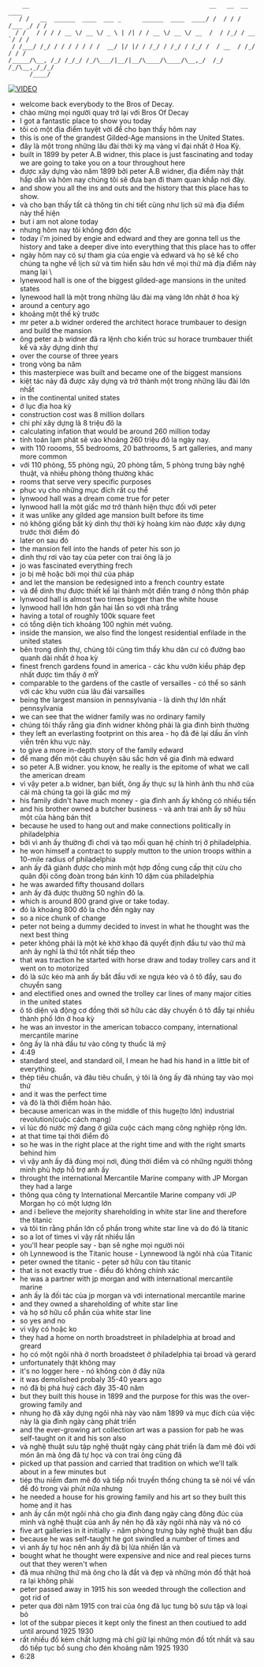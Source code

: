 ```
    __                                                   __   __  __      ____
   / /   __  ______  ____  ___ _      ______  ____  ____/ /  / / / /___ _/ / /
  / /   / / / / __ \/ __ \/ _ \ | /| / / __ \/ __ \/ __  /  / /_/ / __ `/ / / 
 / /___/ /_/ / / / / / / /  __/ |/ |/ / /_/ / /_/ / /_/ /  / __  / /_/ / / /  
/_____/\__, /_/ /_/_/ /_/\___/|__/|__/\____/\____/\__,_/  /_/ /_/\__,_/_/_/   
      /____/
```

[![VIDEO](https://img.youtube.com/vi/J4uGmONRwHA/maxresdefault.jpg)](http://www.youtube.com/watch?v=J4uGmONRwHA)

- welcome back everybody to the Bros of Decay.
- chào mừng mọi người quay trở lại với Bros Of Decay
- I got a fantastic place to show you today
- tôi có một địa điểm tuyệt vời để cho bạn thấy hôm nay
- this is one of the grandest Gilded-Age mansions in the United States.
- đây là một trong những lâu đài thời kỳ mạ vàng vĩ đại nhất ở Hoa Kỳ.
- built in 1899 by peter A.B widner, this place is just fascinating and today we are going to take you on a tour throughout here 
- được xây dựng vào năm 1899 bởi peter A.B widner, địa điểm này thật hấp dẫn và hôm nay chúng tôi sẽ đưa bạn đi tham quan khắp nơi đây.
- and show you all the ins and outs and the history that this place has to show.
- và cho bạn thấy tất cả thông tin chi tiết cũng như lịch sử mà địa điểm này thể hiện
- but i am not alone today
- nhưng hôm nay tôi không đơn độc
- today i'm joined by engie and edward and they are gonna tell us the history and take a deeper dive into everything that this place has to offer
- ngày hôm nay có sự tham gia của engie và edward và họ sẽ kể cho chúng ta nghe về lịch sử và tìm hiển sâu hơn về mọi thứ mà địa điểm này mang lại \
- lynewood hall is one of the biggest gilded-age mansions in the united states
- lynewood hall là một trong những lâu đài mạ vàng lớn nhât ở hoa kỳ
- around a century ago 
- khoảng một thế kỷ trước
- mr peter a.b widner ordered the architect horace trumbauer to design and build the mansion
- ông peter a.b widner đã ra lệnh cho kiến trúc sư horace trumbauer thiết kế và xây dựng dinh thự
- over the course of three years
- trong vòng ba năm
- this masterpiece was built and became one of the biggest mansions
- kiệt tác này đã được xây dựng và trở thành một trong những lâu đài lớn nhất
- in the continental united states
- ở lục địa hoa kỳ
- construction cost was 8 million dollars
- chi phí xây dựng là 8 triệu đô la
- calculating infation that would be around 260 million today
- tính toán lạm phát sẽ vào khoảng 260 triệu đô la ngày nay.
- with 110 roooms, 55 bedrooms, 20 bathrooms, 5 art galleries, and many more common 
- với 110 phòng, 55 phòng ngủ, 20 phòng tắm, 5 phòng trưng bày nghệ thuật, và nhiều phòng thông thường khác
- rooms that serve very specific purposes
- phục vụ cho những mục đích rất cụ thể
- lynwood hall was a dream come true for peter
- lynwood hall la một giấc mơ trở thành hiện thực đối với peter
- it was unlike any gilded age mansion built before its time
- nó không giống bất kỳ dinh thự thời kỳ hoàng kim nào được xây dựng trước thời điểm đó
- later on sau đó
- the mansion fell into the hands of peter his son jo
- dinh thự rơi vào tay của peter con trai ông là jo
- jo was fascinated everything frech 
- jo bị mê hoặc bởi mọi thứ của pháp
- and let the mansion be redesigned into a french country estate
- và để dinh thự được thiết kế lại thành một điền trang ở nông thôn pháp
- lynwood hall is almost two times bigger than the white house
- lynwood hall lớn hơn gần hai lần so với nhà trắng
- having a total of roughly 100k square feet
- có tổng diện tích khoảng 100 nghìn mét vuông.
- inside the mansion, we also find the longest residential enfilade in the united states
- bên trong dinh thự, chúng tôi cũng tìm thấy khu dân cư có đường bao quanh dài nhất ở hoa kỳ
- finest french gardens found in america - các khu vườn kiểu pháp đẹp nhất được tìm thấy ở mỸ
- comparable to the gardens of the castle of versailles - có thể so sánh với các khu vườn của lâu đài varsailles
- being the largest mansion in pennsylvania - là dinh thự lớn nhất pennsylvania
- we can see that the widner family was no ordinary family
- chúng tôi thấy rằng gia đình widner không phải là gia đình bình thường
- they left an everlasting footprint on this area - họ đã đẻ lại dấu ấn vĩnh viễn trên khu vực này.
- to give a more in-depth story of the family edward
- để mang đến một câu chuyện sâu sắc hơn về gia đình mà edward
- so peter A.B widner. you know, he really is the epitome of what we call the american dream 
- vì vậy peter a.b widner, bạn biết, ông ấy thực sự là hình ảnh thu nhở của cái mà chúng ta gọi là giấc mơ mỹ
- his family didn't have much money - gia đình anh ấy không có nhiều tiền
- and his brother owned a butcher business - và anh trai anh ấy sở hũu một của hàng bán thịt
- because he used to hang out and make connections politically in philadelphia
- bởi vì anh ấy thường đi chơi và tạo mối quan hệ chính trị ở philadelphia.
- he won himself a contract to supply mutton to the union troops within a 10-mile radius of philadelphia
- anh ấy đã giành được cho mình một hợp đồng cung cấp thịt cừu cho quân đội công đoàn trong bán kình 10 dặm của philadelphia
- he was awarded fifty thousand dollars
- anh ấy đã được thưởng 50 nghìn đô la.
- which is around 800 grand give or take today.
- đó là khoảng 800 đô la cho đến ngày nay
- so a nice chunk of change
- peter not being a dummy decided to invest in what he thought was the next best thing 
- peter không phải là một kẻ khờ khạo đã quyết định đầu tư vào thứ mà anh ây nghĩ là thứ tốt nhất tiếp theo
- that was traction he started with horse draw and today trolley cars and it went on to motorized
- đó là sức kéo mà anh ấy bắt đầu với xe ngựa kéo và ô tô đẩy, sau đo chuyển sang
- and electified ones and owned the trolley car lines of many major cities in the united states
- ô tô diện và động cơ đồng thời sở hữu các dây chuyền ô tô đẩy tại nhiều thành phố lớn ở hoa kỳ
- he was an investor in the american tobacco company, international mercantile marine
- ông ấy là nhà đầu tư vào công ty thuốc lá mỹ 
- 4:49
- standard steel, and standard oil, I mean he had his hand in a little bit of everything.
- thép tiêu chuẩn, và đâu tiêu chuẩn, ý tôi là ông ấy đã nhúng tay vào mọi thứ
- and it was the perfect time 
- và đó là thời điểm hoàn hảo.
- because american was in the middle of this huge(to lớn) industrial revolution(cuộc cách mạng)
- vì lúc đó nước mỹ đang ở giữa cuộc cách mạng công nghiệp rộng lớn.
- at that time tại thời điểm đó
- so he was in the right place at the right time and with the right smarts behind him 
- vì vậy anh ấy đã đúng mọi nơi, đúng thời điểm và có những người thông minh phù hợp hỗ trợ anh ấy
- throught the international Mercantile Marine company with JP Morgan they had a large
- thông qua công ty International Mercantile Marine company với JP Morgan họ có một lượng lớn
- and i believe the mejority shareholding in white star line and therefore the titanic
- và tôi tin rằng phần lớn cổ phần trong white star line và do đó là titanic
- so a lot of times vì vậy rất nhiều lần
- you'll hear people say - bạn sẽ nghe mọi người nói
- oh Lynnewood is the Titanic house - Lynnewood là ngôi nhà của Titanic
- peter owned the titanic - peter sở hữu con tàu titanic
- that is not exactly true - điều đó không chính xác
- he was a partner with jp morgan and with international mercantile marine
- anh ấy là đối tác của jp morgan và với international mercantile marine
- and they owned a shareholding of white star line 
- và họ sở hữu cổ phần của white star line
- so yes and no
- vì vậy có hoặc ko
- they had a home on north broadstreet in philadelphia at broad and greard
- họ có một ngôi nhà ở north broadsteet ở philadelphia tại broad và gerard
- unfortunately thật không may
- it's no logger here - nó không còn ở đây nữa
- it was demolished probaly 35-40 years ago
- nó đã bị phá huỷ cách đây 35-40 năm
- but they built this house in 1899  and the purpose for this was the over-growing family and
- nhung họ đã xây dựng ngôi nhà này vào năm 1899 và mục đích của việc này là gia đình ngày càng phát triển
- and the ever-growing art collection art was a passion for pab he was self-taught on it and his son also
- và nghệ thuật sưu tập nghệ thuật ngày càng phát triển là đam mê đói với món ăn mà ông đã tự học và con trai ông cũng đã
- picked up that passion and carried that tradition on which we'll talk about in a few minutes but
- tiép thu niềm đam mê đó và tiếp nối truyền thống chúng ta sẽ nói về vấn đề đó trong vài phút nữa nhưng
- he needed a house for his growing family and his art so they built this home and it has
- anh ấy cần một ngôi nhà cho gia đình đang ngày càng đông đúc của mình và nghệ thuật của anh ấy nên họ đã xây ngôi nhà này và nó có
- five art galleries in it initially - năm phòng trưng bày nghệ thuật ban đầu 
- because he was self-taught he got swindled a number of times and
- vì anh ấy tự học nên anh ấy đã bị lừa nhiền lần và
- bought what he thought were expensive and nice and real pieces turns out that they weren't when
- đã mua những thứ mà ông cho là đắt và đẹp và những món đồ thật hoá ra lại không phải
- peter passed away in 1915 his son weeded through the collection and got rid of 
- peter qua đời năm 1915 con trai của ông đã lục tung bộ sưu tập và loại bỏ
- lot of the subpar pieces it kept only the finest an then coutiued to add until around 1925 1930
- rất nhiều đồ kém chất lượng mà chỉ giữ lại những món đồ tốt nhất và sau đó tiếp tục bổ sung cho đén khoảng năm 1925 1930
- 6:28




